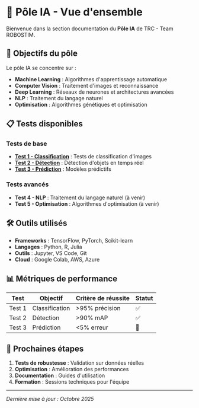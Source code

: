 # 🧠 Pôle IA - Vue d'ensemble

Bienvenue dans la section documentation du **Pôle IA** de TRC - Team ROBOSTIM.

## 🎯 Objectifs du pôle

Le pôle IA se concentre sur :
- **Machine Learning** : Algorithmes d'apprentissage automatique
- **Computer Vision** : Traitement d'images et reconnaissance
- **Deep Learning** : Réseaux de neurones et architectures avancées
- **NLP** : Traitement du langage naturel
- **Optimisation** : Algorithmes génétiques et optimisation

## 📋 Tests disponibles

### Tests de base
- **[Test 1 - Classification](Test1)** : Tests de classification d'images
- **[Test 2 - Détection](Test2)** : Détection d'objets en temps réel
- **[Test 3 - Prédiction](Test3)** : Modèles prédictifs

### Tests avancés
- **Test 4 - NLP** : Traitement du langage naturel (à venir)
- **Test 5 - Optimisation** : Algorithmes d'optimisation (à venir)

## 🛠️ Outils utilisés

- **Frameworks** : TensorFlow, PyTorch, Scikit-learn
- **Langages** : Python, R, Julia
- **Outils** : Jupyter, VS Code, Git
- **Cloud** : Google Colab, AWS, Azure

## 📊 Métriques de performance

| Test | Objectif | Critère de réussite | Statut |
|------|----------|---------------------|--------|
| Test 1 | Classification | \>95% précision | ✅ |
| Test 2 | Détection | \>90% mAP | ✅ |
| Test 3 | Prédiction | \<5% erreur | 🔄 |

## 🚀 Prochaines étapes

1. **Tests de robustesse** : Validation sur données réelles
2. **Optimisation** : Amélioration des performances
3. **Documentation** : Guides d'utilisation
4. **Formation** : Sessions techniques pour l'équipe

---

*Dernière mise à jour : Octobre 2025*
